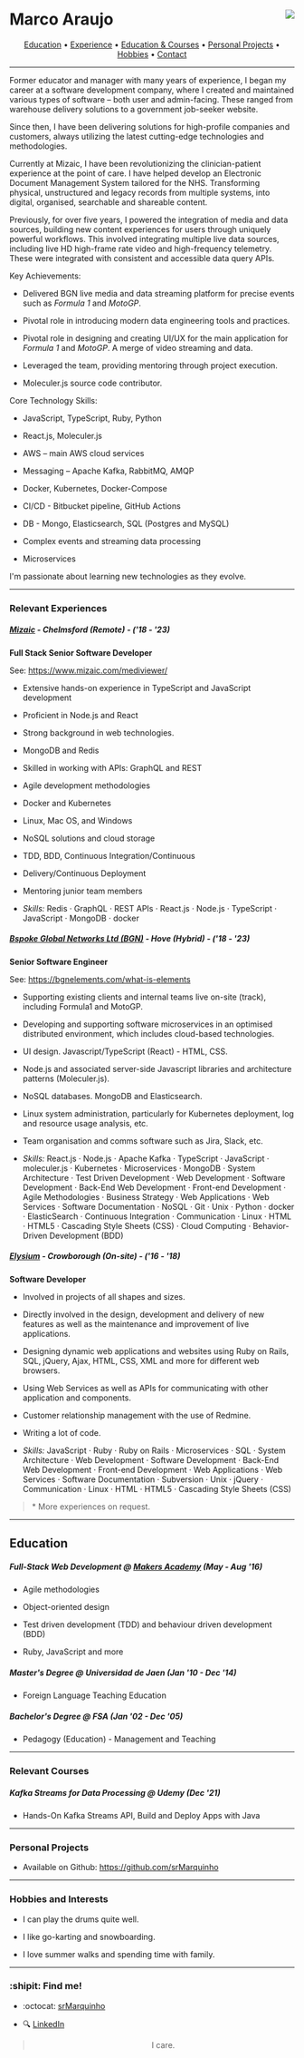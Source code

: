 # Marco Araujo <a href="https://www.codewars.com/users/srMarquinho"><img align="right" src="https://www.codewars.com/users/srMarquinho/badges/micro"></a>

<p align="center">
  <a href="#education">Education</a>
  &bull;
  <a href="#experience">Experience</a>
  &bull;
  <a href="#education">Education & Courses</a>
  &bull;
  <a href="#projects">Personal Projects</a>
  &bull;
  <a href="#hobbies">Hobbies</a>
  &bull;
  <a href="#contact">Contact</a>
</p>

----------

Former educator and manager with many years of experience, I began my career at a software development company, where I created and maintained various types of software – both user and admin-facing. These ranged from warehouse delivery solutions to a government job-seeker website.

Since then, I have been delivering solutions for high-profile companies and customers, always utilizing the latest cutting-edge technologies and methodologies.

Currently at Mizaic, I have been revolutionizing the clinician-patient experience at the point of care. I have helped develop an Electronic Document Management System tailored for the NHS. Transforming physical, unstructured and legacy records from multiple systems, into digital, organised, searchable and shareable content.

Previously, for over five years, I powered the integration of media and data sources, building new content experiences for users through uniquely powerful workflows. This involved integrating multiple live data sources, including live HD high-frame rate video and high-frequency telemetry. These were integrated with consistent and accessible data query APIs.

Key Achievements:

- Delivered BGN live media and data streaming platform for precise events such as *Formula 1* and *MotoGP*.

- Pivotal role in introducing modern data engineering tools and practices.

- Pivotal role in designing and creating UI/UX for the main application for *Formula 1* and *MotoGP*. A merge of video streaming and data.

- Leveraged the team, providing mentoring through project execution.

- Moleculer.js source code contributor.

Core Technology Skills:

- JavaScript, TypeScript, Ruby, Python

- React.js, Moleculer.js

- AWS – main AWS cloud services

- Messaging – Apache Kafka, RabbitMQ, AMQP

- Docker, Kubernetes, Docker-Compose

- CI/CD - Bitbucket pipeline, GitHub Actions

- DB - Mongo, Elasticsearch, SQL (Postgres and MySQL)

- Complex events and streaming data processing

- Microservices

I'm passionate about learning new technologies as they evolve.

----------

### <a name="experience"></a>Relevant Experiences

##### [Mizaic](https://www.mizaic.com/) - Chelmsford (Remote) - ('18 - '23)

**Full Stack Senior Software Developer**

See: https://www.mizaic.com/mediviewer/

- Extensive hands-on experience in TypeScript and JavaScript development

- Proficient in Node.js and React

- Strong background in web technologies.

- MongoDB and Redis

- Skilled in working with APIs: GraphQL and REST

- Agile development methodologies

- Docker and Kubernetes

- Linux, Mac OS, and Windows

- NoSQL solutions and cloud storage

- TDD, BDD, Continuous Integration/Continuous

- Delivery/Continuous Deployment

- Mentoring junior team members

- *Skills:* Redis · GraphQL · REST APIs · React.js · Node.js · TypeScript · JavaScript · MongoDB · docker


##### [Bspoke Global Networks Ltd (BGN)](http://bgnevents.com/) - Hove (Hybrid) - ('18 - '23)

**Senior Software Engineer**

See: https://bgnelements.com/what-is-elements

- Supporting existing clients and internal teams live on-site (track), including Formula1 and MotoGP.

- Developing and supporting software microservices in an optimised distributed environment, which includes cloud-based technologies.

- UI design. Javascript/TypeScript (React) - HTML, CSS.

- Node.js and associated server-side Javascript libraries and architecture patterns (Moleculer.js).

- NoSQL databases. MongoDB and Elasticsearch.

- Linux system administration, particularly for Kubernetes deployment, log and resource usage analysis, etc.

- Team organisation and comms software such as Jira, Slack, etc.

- *Skills:* React.js · Node.js · Apache Kafka · TypeScript · JavaScript · moleculer.js · Kubernetes · Microservices · MongoDB · System Architecture · Test Driven Development · Web Development · Software Development · Back-End Web Development · Front-end Development · Agile Methodologies · Business Strategy · Web Applications · Web Services · Software Documentation · NoSQL · Git · Unix · Python · docker · ElasticSearch · Continuous Integration · Communication · Linux · HTML · HTML5 · Cascading Style Sheets (CSS) · Cloud Computing · Behavior-Driven Development (BDD)

##### [Elysium](https://elysium.uk/) - Crowborough (On-site) - ('16 - '18)

**Software Developer**

- Involved in projects of all shapes and sizes.

- Directly involved in the design, development and delivery of new features as well as the maintenance and improvement of live applications.

- Designing dynamic web applications and websites using Ruby on Rails, SQL, jQuery, Ajax, HTML, CSS, XML and more for different web browsers.

- Using Web Services as well as APIs for communicating with other application and components.

- Customer relationship management with the use of Redmine.

- Writing a lot of code.

- *Skills:* JavaScript · Ruby · Ruby on Rails · Microservices · SQL · System Architecture · Web Development · Software Development · Back-End Web Development · Front-end Development · Web Applications · Web Services · Software Documentation · Subversion · Unix · jQuery · Communication · Linux · HTML · HTML5 · Cascading Style Sheets (CSS)

> \* More experiences on request.

----------

## <a name="education"></a> Education

##### Full-Stack Web Development @ [Makers Academy](http://www.makersacademy.com/curriculum/) (May - Aug '16)

- Agile methodologies

- Object-oriented design

- Test driven development (TDD) and behaviour driven development (BDD)

- Ruby, JavaScript and more

##### Master's Degree @ Universidad de Jaen (Jan '10 - Dec '14)

- Foreign Language Teaching Education

##### Bachelor's Degree @ FSA (Jan '02 - Dec '05)

- Pedagogy (Education) - Management and Teaching

----------

### <a name="courses"></a>Relevant Courses

##### Kafka Streams for Data Processing @ Udemy (Dec '21)

- Hands-On Kafka Streams API, Build and Deploy Apps with Java

----------

### <a name="projects"></a>Personal Projects

* Available on Github: https://github.com/srMarquinho

----------

### <a name="hobbies"></a>Hobbies and Interests

- I can play the drums quite well.

- I like go-karting and snowboarding.

- I love summer walks and spending time with family.

----------

### <a name="contact"></a>:shipit: Find me!

* :octocat: [srMarquinho](https://github.com/srMarquinho)

* :mag: [LinkedIn](https://www.linkedin.com/in/srMarquinho)

> <p align="center">I care.</p>
